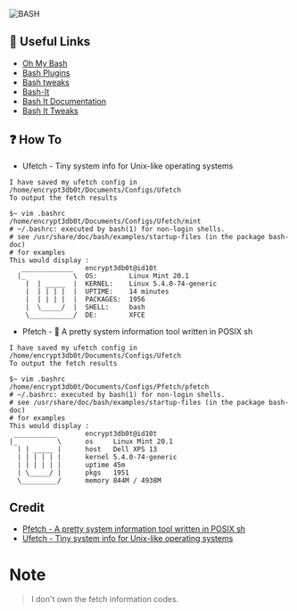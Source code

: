 ![BASH](https://user-images.githubusercontent.com/48232101/121898664-59524980-cd43-11eb-974e-3c4ff3ce7f88.gif)

## 🔗 Useful Links
* [Oh My Bash](https://ohmybash.nntoan.com/)
* [Bash Plugins](https://github.com/ohmybash/oh-my-bash/tree/master/plugins)
* [Bash tweaks](https://github.com/ohmybash/oh-my-bash)
* [Bash-It](https://github.com/Bash-it/bash-it)
* [Bash It Documentation](https://bash-it.readthedocs.io/en/latest/)
* [Bash It Tweaks](https://www.tecmint.com/bash-it-control-shell-scripts-aliases-in-linux/)

## ❓ How To 
* Ufetch - Tiny system info for Unix-like operating systems
```
I have saved my ufetch config in /home/encrypt3db0t/Documents/Configs/Ufetch
To output the fetch results 

$~ vim .bashrc
/home/encrypt3db0t/Documents/Configs/Ufetch/mint
# ~/.bashrc: executed by bash(1) for non-login shells.
# see /usr/share/doc/bash/examples/startup-files (in the package bash-doc)
# for examples
This would display : 
   _____________   encrypt3db0t@id10t
  |_            \  OS:        Linux Mint 20.1
    |  | _____  |  KERNEL:    Linux 5.4.0-74-generic 
    |  | | | |  |  UPTIME:    14 minutes
    |  | | | |  |  PACKAGES:  1956 
    |  \_____/  |  SHELL:     bash
    \___________/  DE:        XFCE

```

* Pfetch - 🐧 A pretty system information tool written in POSIX sh
```
I have saved my ufetch config in /home/encrypt3db0t/Documents/Configs/Ufetch
To output the fetch results 

$~ vim .bashrc
/home/encrypt3db0t/Documents/Configs/Pfetch/pfetch
# ~/.bashrc: executed by bash(1) for non-login shells.
# see /usr/share/doc/bash/examples/startup-files (in the package bash-doc)
# for examples
This would display : 
 ___________       encrypt3db0t@id10t
|_          \      os     Linux Mint 20.1
  | | _____ |      host   Dell XPS 13
  | | | | | |      kernel 5.4.0-74-generic
  | | | | | |      uptime 45m
  | \_____/ |      pkgs   1951
  \_________/      memory 844M / 4938M

```

## Credit 
* [Pfetch - A pretty system information tool written in POSIX sh](https://github.com/dylanaraps/pfetch) 
* [Ufetch - Tiny system info for Unix-like operating systems](https://gitlab.com/jschx/ufetch)

# Note 
> I don't own the fetch information codes. 

